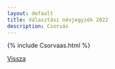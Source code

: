 ```yaml
---
layout: default
title: Választási névjegyzék 2022
description: Csorvás
---
```


{% include Csorvaas.html %}

[Vissza](./)